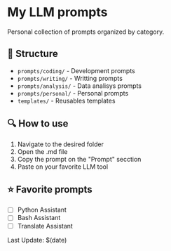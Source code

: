 # My LLM prompts

Personal collection of prompts organized by category.

## 📁 Structure
- `prompts/coding/` - Development prompts
- `prompts/writing/` - Writting prompts  
- `prompts/analysis/` - Data analisys prompts
- `prompts/personal/` - Personal prompts
- `templates/` - Reusables templates

## 🔍 How to use
1. Navigate to the desired folder
2. Open the .md file
3. Copy the prompt on the "Prompt" secction
4. Paste on your favorite LLM tool

## ⭐ Favorite prompts
- [ ] Python Assistant
- [ ] Bash Assistant
- [ ] Translate Assistant

Last Update: $(date)
